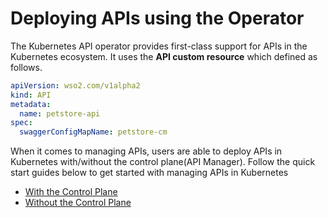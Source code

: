 # Deploying APIs using the Operator

The Kubernetes API operator provides first-class support for APIs in the Kubernetes ecosystem. It uses the 
**API custom resource** which defined as follows.

```yaml
apiVersion: wso2.com/v1alpha2
kind: API
metadata:
  name: petstore-api
spec:
  swaggerConfigMapName: petstore-cm
```

When it comes to managing APIs, users are able to deploy APIs in Kubernetes with/without the control plane(API Manager).
Follow the quick start guides below to get started with managing APIs in Kubernetes

- [With the Control Plane]({{base_path}}/deploy-and-publish/deploy-on-gateway/choreo-connect/getting-started/quick-start-guide/quick-start-guide-kubernetes.md)
- [Without the Control Plane]({{base_path}}/deploy-and-publish/deploy-on-gateway/choreo-connect/getting-started/quick-start-guide/quick-start-guide-kubernetes)
